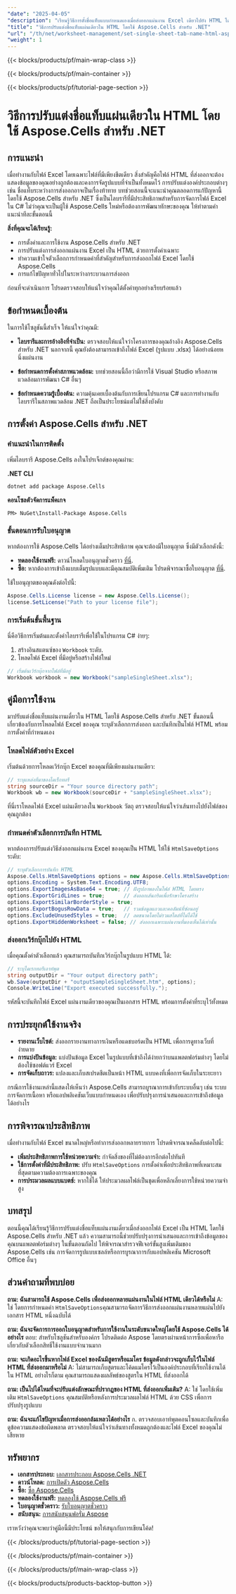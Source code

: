 ```yaml
---
"date": "2025-04-05"
"description": "เรียนรู้วิธีการตั้งชื่อแท็บแบบกำหนดเองเมื่อส่งออกแผ่นงาน Excel เดียวไปยัง HTML โดยใช้ Aspose.Cells สำหรับ .NET เหมาะอย่างยิ่งสำหรับการรายงานบนเว็บและการแชร์ข้อมูล"
"title": "วิธีการปรับแต่งชื่อแท็บแผ่นเดียวใน HTML โดยใช้ Aspose.Cells สำหรับ .NET"
"url": "/th/net/worksheet-management/set-single-sheet-tab-name-html-aspose-cells-net/"
"weight": 1
---
```


{{< blocks/products/pf/main-wrap-class >}}

{{< blocks/products/pf/main-container >}}

{{< blocks/products/pf/tutorial-page-section >}}


# วิธีการปรับแต่งชื่อแท็บแผ่นเดียวใน HTML โดยใช้ Aspose.Cells สำหรับ .NET

## การแนะนำ
เมื่อทำงานกับไฟล์ Excel โดยเฉพาะไฟล์ที่มีเพียงชีตเดียว สิ่งสำคัญคือไฟล์ HTML ที่ส่งออกจะต้องแสดงข้อมูลของคุณอย่างถูกต้องและคงการจัดรูปแบบที่จำเป็นทั้งหมดไว้ การปรับแต่งองค์ประกอบต่างๆ เช่น ชื่อแท็บระหว่างการส่งออกอาจเป็นเรื่องท้าทาย บทช่วยสอนนี้จะแนะนำคุณตลอดการแก้ปัญหานี้โดยใช้ Aspose.Cells สำหรับ .NET ซึ่งเป็นไลบรารีที่มีประสิทธิภาพสำหรับการจัดการไฟล์ Excel ใน C# ไม่ว่าคุณจะเป็นผู้ใช้ Aspose.Cells ใหม่หรือต้องการพัฒนาทักษะของคุณ ให้ทำตามคำแนะนำทีละขั้นตอนนี้

**สิ่งที่คุณจะได้เรียนรู้:**
- การตั้งค่าและการใช้งาน Aspose.Cells สำหรับ .NET
- การปรับแต่งการส่งออกแผ่นงาน Excel เป็น HTML ด้วยการตั้งค่าเฉพาะ
- ทำความเข้าใจตัวเลือกการกำหนดค่าที่สำคัญสำหรับการส่งออกไฟล์ Excel โดยใช้ Aspose.Cells
- การแก้ไขปัญหาทั่วไปในระหว่างกระบวนการส่งออก

ก่อนที่จะดำเนินการ โปรดตรวจสอบให้แน่ใจว่าคุณได้ตั้งค่าทุกอย่างเรียบร้อยแล้ว

## ข้อกำหนดเบื้องต้น
ในการใช้โซลูชันนี้สำเร็จ ให้แน่ใจว่าคุณมี:

- **ไลบรารีและการอ้างอิงที่จำเป็น:** ตรวจสอบให้แน่ใจว่าโครงการของคุณอ้างอิง Aspose.Cells สำหรับ .NET นอกจากนี้ คุณยังต้องสามารถเข้าถึงไฟล์ Excel (รูปแบบ .xlsx) ได้อย่างน้อยหนึ่งแผ่นงาน
  
- **ข้อกำหนดการตั้งค่าสภาพแวดล้อม:** บทช่วยสอนนี้ถือว่ามีการใช้ Visual Studio หรือสภาพแวดล้อมการพัฒนา C# อื่นๆ

- **ข้อกำหนดความรู้เบื้องต้น:** ความคุ้นเคยเบื้องต้นกับการเขียนโปรแกรม C# และการทำงานกับไลบรารีในสภาพแวดล้อม .NET ถือเป็นประโยชน์แต่ไม่ใช่สิ่งบังคับ

## การตั้งค่า Aspose.Cells สำหรับ .NET

### คำแนะนำในการติดตั้ง
เพิ่มไลบรารี Aspose.Cells ลงในโปรเจ็กต์ของคุณผ่าน:

**.NET CLI**
```bash
dotnet add package Aspose.Cells
```

**คอนโซลตัวจัดการแพ็คเกจ**
```plaintext
PM> NuGet\Install-Package Aspose.Cells
```

### ขั้นตอนการรับใบอนุญาต
หากต้องการใช้ Aspose.Cells ได้อย่างเต็มประสิทธิภาพ คุณจะต้องมีใบอนุญาต ซึ่งมีตัวเลือกดังนี้:

- **ทดลองใช้งานฟรี:** ดาวน์โหลดใบอนุญาตชั่วคราว [ที่นี่](https://purchase-aspose.com/temporary-license/).
- **ซื้อ:** หากต้องการเข้าถึงแบบเต็มรูปแบบและมีคุณสมบัติเพิ่มเติม โปรดพิจารณาซื้อใบอนุญาต [ที่นี่](https://purchase-aspose.com/buy).

ใช้ใบอนุญาตของคุณดังต่อไปนี้:
```csharp
Aspose.Cells.License license = new Aspose.Cells.License();
license.SetLicense("Path to your license file");
```

### การเริ่มต้นขั้นพื้นฐาน
นี่คือวิธีการเริ่มต้นและตั้งค่าไลบรารีเพื่อใช้ในโปรแกรม C# ง่ายๆ:
1. สร้างอินสแตนซ์ของ `Workbook` ระดับ.
2. โหลดไฟล์ Excel ที่มีอยู่หรือสร้างไฟล์ใหม่

```csharp
// เริ่มต้นเวิร์กบุ๊กจากไฟล์ที่มีอยู่
Workbook workbook = new Workbook("sampleSingleSheet.xlsx");
```

## คู่มือการใช้งาน
มาปรับแต่งชื่อแท็บแผ่นงานเดี่ยวใน HTML โดยใช้ Aspose.Cells สำหรับ .NET ขั้นตอนนี้เกี่ยวข้องกับการโหลดไฟล์ Excel ของคุณ ระบุตัวเลือกการส่งออก และบันทึกเป็นไฟล์ HTML พร้อมการตั้งค่าที่กำหนดเอง

### โหลดไฟล์ตัวอย่าง Excel
เริ่มต้นด้วยการโหลดเวิร์กบุ๊ก Excel ของคุณที่มีเพียงแผ่นงานเดียว:
```csharp
// ระบุแหล่งที่มาของไดเร็กทอรี
string sourceDir = "Your source directory path";
Workbook wb = new Workbook(sourceDir + "sampleSingleSheet.xlsx");
```
ที่นี่เราโหลดไฟล์ Excel แผ่นเดียวลงใน `Workbook` วัตถุ ตรวจสอบให้แน่ใจว่าเส้นทางไปยังไฟล์ของคุณถูกต้อง

### กำหนดค่าตัวเลือกการบันทึก HTML
หากต้องการปรับแต่งวิธีส่งออกแผ่นงาน Excel ของคุณเป็น HTML ให้ใช้ `HtmlSaveOptions` ระดับ:
```csharp
// ระบุตัวเลือกการบันทึก HTML
Aspose.Cells.HtmlSaveOptions options = new Aspose.Cells.HtmlSaveOptions();
options.Encoding = System.Text.Encoding.UTF8;
options.ExportImagesAsBase64 = true; // ฝังรูปภาพลงในไฟล์ HTML โดยตรง
options.ExportGridLines = true;      // ส่งออกเส้นกริดเพื่อรักษาโครงสร้าง
options.ExportSimilarBorderStyle = true;
options.ExportBogusRowData = true;   // รวมข้อมูลแถวและคอลัมน์ที่ซ่อนอยู่
options.ExcludeUnusedStyles = true;  // ลดขนาดโดยไม่รวมสไตล์ที่ไม่ได้ใช้
options.ExportHiddenWorksheet = false; // ส่งออกเฉพาะแผ่นงานที่มองเห็นได้เท่านั้น
```
### ส่งออกเวิร์กบุ๊กไปยัง HTML
เมื่อคุณตั้งค่าตัวเลือกแล้ว คุณสามารถบันทึกเวิร์กบุ๊กในรูปแบบ HTML ได้:
```csharp
// ระบุไดเรกทอรีเอาท์พุต
string outputDir = "Your output directory path";
wb.Save(outputDir + "outputSampleSingleSheet.htm", options);
Console.WriteLine("Export executed successfully.");
```
รหัสนี้จะบันทึกไฟล์ Excel แผ่นงานเดียวของคุณเป็นเอกสาร HTML พร้อมการตั้งค่าที่ระบุไว้ทั้งหมด

## การประยุกต์ใช้งานจริง
- **รายงานเว็บไซต์:** ส่งออกรายงานทางการเงินหรือแดชบอร์ดเป็น HTML เพื่อการดูทางเว็บที่ง่ายดาย
- **การแบ่งปันข้อมูล:** แบ่งปันข้อมูล Excel ในรูปแบบที่เข้าถึงได้ง่ายกว่าบนแพลตฟอร์มต่างๆ โดยไม่ต้องใช้ซอฟต์แวร์ Excel
- **การจัดเก็บถาวร:** แปลงและเก็บสเปรดชีตเป็นหน้า HTML แบบคงที่เพื่อการจัดเก็บในระยะยาว

กรณีการใช้งานเหล่านี้แสดงให้เห็นว่า Aspose.Cells สามารถบูรณาการเข้ากับระบบอื่นๆ เช่น ระบบการจัดการเนื้อหา หรือแอปพลิเคชันเว็บแบบกำหนดเอง เพื่อปรับปรุงการนำเสนอและการเข้าถึงข้อมูลได้อย่างไร

## การพิจารณาประสิทธิภาพ
เมื่อทำงานกับไฟล์ Excel ขนาดใหญ่หรือทำการส่งออกหลายรายการ โปรดพิจารณาเคล็ดลับต่อไปนี้:
- **เพิ่มประสิทธิภาพการใช้หน่วยความจำ:** กำจัดสิ่งของที่ไม่ต้องการอีกต่อไปทันที
- **ใช้การตั้งค่าที่มีประสิทธิภาพ:** ปรับ `HtmlSaveOptions` การตั้งค่าเพื่อประสิทธิภาพที่เหมาะสมที่สุดตามความต้องการเฉพาะของคุณ
- **การประมวลผลแบบแบตช์:** หากใช้ได้ ให้ประมวลผลไฟล์เป็นชุดเพื่อหลีกเลี่ยงการใช้หน่วยความจำสูง

## บทสรุป
ตอนนี้คุณได้เรียนรู้วิธีการปรับแต่งชื่อแท็บแผ่นงานเดี่ยวเมื่อส่งออกไฟล์ Excel เป็น HTML โดยใช้ Aspose.Cells สำหรับ .NET แล้ว ความสามารถนี้ช่วยปรับปรุงการนำเสนอและการเข้าถึงข้อมูลของคุณบนแพลตฟอร์มต่างๆ 
ในขั้นตอนถัดไป ให้พิจารณาสำรวจฟีเจอร์ขั้นสูงเพิ่มเติมของ Aspose.Cells เช่น การจัดการรูปแบบเซลล์หรือการบูรณาการกับแอปพลิเคชัน Microsoft Office อื่นๆ

## ส่วนคำถามที่พบบ่อย
**ถาม: ฉันสามารถใช้ Aspose.Cells เพื่อส่งออกหลายแผ่นงานในไฟล์ HTML เดียวได้หรือไม่**
A: ใช่ โดยการกำหนดค่า `HtmlSaveOptions`คุณสามารถจัดการวิธีการส่งออกแผ่นงานหลายแผ่นไปยังเอกสาร HTML หนึ่งฉบับได้

**ถาม: ฉันจะจัดการการออกใบอนุญาตสำหรับการใช้งานในระดับขนาดใหญ่โดยใช้ Aspose.Cells ได้อย่างไร**
ตอบ: สำหรับโซลูชันสำหรับองค์กร โปรดติดต่อ Aspose โดยตรงผ่านหน้าการซื้อเพื่อหารือเกี่ยวกับตัวเลือกสิทธิ์ใช้งานแบบจำนวนมาก

**ถาม: จะเกิดอะไรขึ้นหากไฟล์ Excel ของฉันมีสูตรหรือแมโคร ข้อมูลดังกล่าวจะถูกเก็บไว้ในไฟล์ HTML ที่ส่งออกมาหรือไม่**
A: ไม่สามารถเก็บสูตรและโค้ดแมโครไว้เป็นองค์ประกอบที่เรียกใช้งานได้ใน HTML อย่างไรก็ตาม คุณสามารถแสดงผลลัพธ์ของสูตรใน HTML ที่ส่งออกได้

**ถาม: เป็นไปได้ไหมที่จะปรับแต่งลักษณะที่ปรากฏของ HTML ที่ส่งออกเพิ่มเติม?**
A: ใช่ โดยใช้เพิ่มเติม `HtmlSaveOptions` คุณสมบัติหรือหลังการประมวลผลไฟล์ HTML ด้วย CSS เพื่อการปรับปรุงรูปแบบ

**ถาม: ฉันจะแก้ไขปัญหาเมื่อการส่งออกล้มเหลวได้อย่างไร**
ก. ตรวจสอบเอาท์พุตคอนโซลและบันทึกเพื่อดูข้อความแสดงข้อผิดพลาด ตรวจสอบให้แน่ใจว่าเส้นทางทั้งหมดถูกต้องและไฟล์ Excel ของคุณไม่เสียหาย

## ทรัพยากร
- **เอกสารประกอบ:** [เอกสารประกอบ Aspose.Cells .NET](https://reference.aspose.com/cells/net/)
- **ดาวน์โหลด:** [การเปิดตัว Aspose.Cells](https://releases.aspose.com/cells/net/)
- **ซื้อ:** [ซื้อ Aspose.Cells](https://purchase.aspose.com/buy)
- **ทดลองใช้งานฟรี:** [ทดลองใช้ Aspose.Cells ฟรี](https://releases.aspose.com/cells/net/)
- **ใบอนุญาตชั่วคราว:** [รับใบอนุญาตชั่วคราว](https://purchase.aspose.com/temporary-license/)
- **สนับสนุน:** [การสนับสนุนฟอรั่ม Aspose](https://forum.aspose.com/c/cells/9)

เราหวังว่าคุณจะพบว่าคู่มือนี้มีประโยชน์ ขอให้สนุกกับการเขียนโค้ด!


{{< /blocks/products/pf/tutorial-page-section >}}

{{< /blocks/products/pf/main-container >}}

{{< /blocks/products/pf/main-wrap-class >}}

{{< blocks/products/products-backtop-button >}}